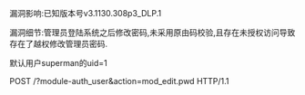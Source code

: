 漏洞影响:已知版本号v3.1130.308p3_DLP.1

漏洞细节:管理员登陆系统之后修改密码,未采用原由码校验,且存在未授权访问导致存在了越权修改管理员密码.

默认用户superman的uid=1

POST /?module-auth_user&action=mod_edit.pwd HTTP/1.1
